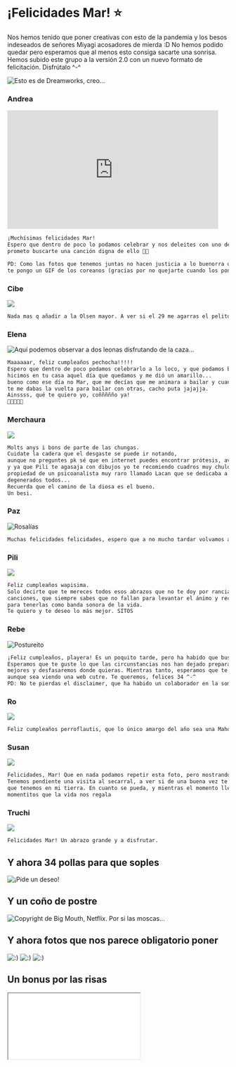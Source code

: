 # ¡Felicidades Mar! ⭐️
Nos hemos tenido que poner creativas con esto de la pandemia y los besos indeseados de señores 
Miyagi acosadores de mierda :D
No hemos podido quedar pero esperamos que al menos esto consiga sacarte una sonrisa. Hemos subido 
este grupo a la versión 2.0 con un nuevo formato de felicitación. Disfrútalo ^-^

<img src="minion.jpg" alt="Esto es de Dreamworks, creo..."/>

### Andrea

<iframe src="https://giphy.com/embed/6UrRC9SkO7HYejM9oL" width="480" height="270" frameBorder="0" class="giphy-embed" allowFullScreen> </iframe>

```markdown
¡Muchísimas felicidades Mar! 
Espero que dentro de poco lo podamos celebrar y nos deleites con uno de tus perreos, 
prometo buscarte una canción digna de ello 💜🌟

PD: Como las fotos que tenemos juntas no hacen justicia a lo buenorra que estás, 
te pongo un GIF de los coreanos (gracias por no quejarte cuando los pongo 😘)
```

### Cibe

<img src="Cibe.jpg" />

```markdown
Nada mas q añadir a la Olsen mayor. A ver si el 29 me agarras el pelito tú. Te quierito gili ❤️
```

### Elena

<img src="elena.jpg" alt="Aquí podemos observar a dos leonas disfrutando de la caza..." />

```markdown
Maaaaaar, feliz cumpleaños pechocha!!!!!
Espero que dentro de poco podamos celebrarlo a lo loco, y que podamos bailar como lo 
hicimos en tu casa aquel día que quedamos y me dió un amarillo... 
bueno como ese día no Mar, que me decías que me animara a bailar y cuando me levantaba 
te me dabas la vuelta para bailar con otras, cacho puta jajajja. 
Ainssss, qué te quiero yo, coññññño ya! 
💋💋💋💋💋
```

### Merchaura

<img src="Merchaura.jpg" />

```markdown
Molts anys i bons de parte de las chungas.
Cuidate la cadera que el desgaste se puede ir notando, 
aunque no preguntes pk sé que en internet puedes encontrar prótesis, avisa cuando la necesites
y ya que Pili te agasaja con dibujos yo te recomiendo cuadros muy chulos que encima fueron 
propiedad de un psicoanalista muy raro llamado Lacan que se dedicaba a enseñarlo en las fiestas... 
degenerados todos...
Recuerda que el camino de la diosa es el bueno.
Un besi.
```

### Paz

<img src="paz.jpg" alt="Rosalías" />

```markdown
Muchas felicidades felicidades, espero que a no mucho tardar volvamos a ponernos morritos.
```

### Pili

<img src="Pili.jpg" />

```markdown
Feliz cumpleaños wapisima. 
Solo decirte que te mereces todos esos abrazos que no te doy por rancia y que eres como las buenas 
canciones, que siempre sabes que no fallan para levantar el ánimo y recurres a ellas una y otra vez 
para tenerlas como banda sonora de la vida. 
Te quiero y te deseo lo más mejor. SITOS
```

### Rebe

<img src="rbe.jpg" alt="Postureito" />

```markdown
¡Feliz cumpleaños, playera! Es un poquito tarde, pero ha habido que buscarse la vida :D
Esperamos que te guste lo que las circunstancias nos han dejado preparar. Ya vendrán tiempos
mejores y desfasaremos donde quieras. Mientras tanto, esperamos que te sientas arropada 
aunque sea viendo una web cutre. Te queremos, felices 34 ^-^
PD: No te pierdas el disclaimer, que ha habido un colaborador en la sombra ;) xD
```

### Ro

<img src="Ro.jpg" />

```markdown
Feliz cumpleaños perroflautis, que lo único amargo del año sea una Mahou clásica
```

### Susan

<img src="Susan.jpg" />

```markdown
Felicidades, Mar! Que en nada podamos repetir esta foto, pero mostrando sonrisas radiantes. 
Tenemos pendiente una visita al secarral, a ver si de una buena vez te convences de todas las bondades 
que tenemos en mi tierra. En cuanto se pueda, y mientras el momento llega, a seguir disfrutando de los 
momentitos que la vida nos regala
```

### Truchi

<img src="Truchi.jpg" />

```markdown
Felicidades Mar! Un abrazo grande y a disfrutar.
```

 
## Y ahora 34 pollas para que soples
<img src="A4FF856C-1B7F-4F74-9415-E4E1F544BC01.png" alt="¡Pide un deseo!" />

## Y un coño de postre
<img src="https://i1.wp.com/www.sopitas.com/wp-content/uploads/2017/10/maxresdefault-1.jpg" alt="Copyright de Big Mouth, Netflix. Por si las moscas..." />

## Y ahora fotos que nos parece obligatorio poner
<img src="ripley.jpg" alt=":)" />
<img src="todas.jpg" alt=":)" />
<img src="masmadrid.jpg" alt=":)" />

## Un bonus por las risas
<iframe src="2F41D719-307A-4386-9492-B846D8FE9821.gif" />

### Disclaimer
Gracias a Bill Gates por haber comprado GitHub para integrarlo con los chips 5G que nos implanta, 
eso nos ha permitido crear esta web con la fuerza de nuestra mente. Te queremos, Bill.
